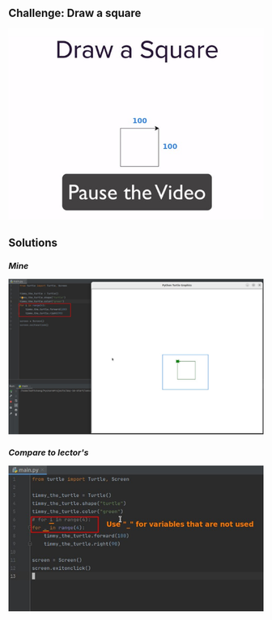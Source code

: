 ## **Challenge: Draw a square**

![Alt challenge: draw a square](pic/01.jpg)

## **Solutions**

### _Mine_

![Alt my sol](pic/02.jpg)

### _Compare to lector's_

![Alt compare to lector's](pic/03.jpg)
